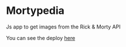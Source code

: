 # Mortypedia

Js app to get images from the Rick & Morty API

You can see the deploy [here](https://sebavidal10.github.io/mortypedia/)
